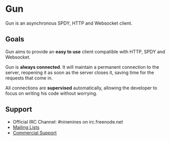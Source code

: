 Gun
===

Gun is an asynchronous SPDY, HTTP and Websocket client.

Goals
-----

Gun aims to provide an **easy to use** client compatible with
HTTP, SPDY and Websocket.

Gun is **always connected**. It will maintain a permanent
connection to the server, reopening it as soon as the server
closes it, saving time for the requests that come in.

All connections are **supervised** automatically, allowing
the developer to focus on writing his code without worrying.

Support
-------

 *  Official IRC Channel: #ninenines on irc.freenode.net
 *  [Mailing Lists](http://lists.ninenines.eu)
 *  [Commercial Support](http://ninenines.eu/support)
